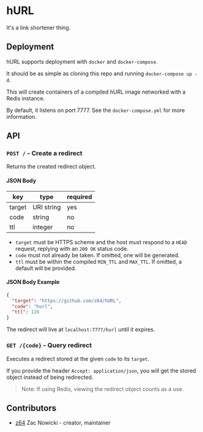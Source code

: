 # hURL

It's a link shortener thing.

## Deployment

hURL supports deployment with `docker` and `docker-compose`.

It should be as simple as cloning this repo and running `docker-compose up -d`.

This will create containers of a compiled hURL image networked with a Redis instance.

By default, it listens on port 7777. See the `docker-compose.yml` for more information.

## API

### `POST /` - Create a redirect

Returns the created redirect object.

#### JSON Body

key    | type       | required
-------|------------|---------
target | URI string | yes
code   | string     | no
ttl    | integer    | no

- `target` must be HTTPS scheme and the host must respond to a `HEAD` request, replying with an `200 OK` status code.
- `code` must not already be taken. If omitted, one will be generated.
- `ttl` must be within the compiled `MIN_TTL` and `MAX_TTL`. If omitted, a default will be provided.

#### JSON Body Example

```json
{
  "target": "https://github.com/z64/hURL",
  "code": "hurl",
  "ttl": 120
}
```

The redirect will live at `localhost:7777/hurl` until it expires.

### `GET /{code}` - Query redirect

Executes a redirect stored at the given `code` to its `target`.

If you provide the header `Accept: application/json`, you will get the stored object instead of being redirected.

> Note: If using Redis, viewing the redirect object counts as a use.

## Contributors

- [z64](https://github.com/z64) Zac Nowicki - creator, maintainer
